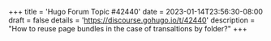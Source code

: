 +++
title = 'Hugo Forum Topic #42440'
date = 2023-01-14T23:56:30-08:00
draft = false
details = 'https://discourse.gohugo.io/t/42440'
description = "How to reuse page bundles in the case of transaltions by folder?"
+++
